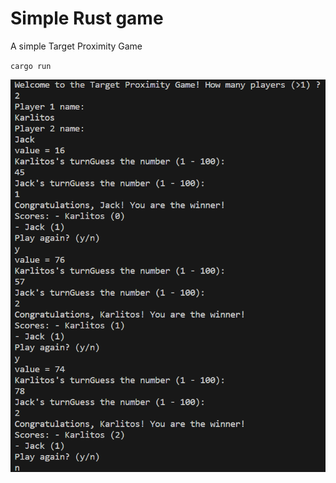 # Simple Rust game

A simple Target Proximity Game  

`cargo run`

![App in action](rust_proximity_game.png)